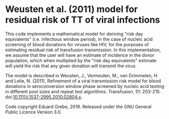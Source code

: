 # Weusten et al. (2011) model for residual risk of TT of viral infections

This code implements a mathematical model for deriving "risk day equivalents" (i.e. infectious window period), in the case of nucleic acid screening of blood donations for viruses like HIV, for the purposes of estimating residual risk of transfusion transmission. In this implementation, we assume that the user will have an estimate of incidence in the donor population, which when multiplied by the "risk day equivalents" estimate will yield the risk that any given donation will transmit the virus.

The model is described in Weusten, J., Vermeulen, M., van Drimmelen, H. and Lelie, N. (2011), Refinement of a viral transmission risk model for blood donations in seroconversion window phase screened by nucleic acid testing in different pool sizes and repeat test algorithms. Transfusion, 51: 203-215. doi:[10.1111/j.1537-2995.2010.02804.x](https://doi.org/10.1111/j.1537-2995.2010.02804.x).

Code copyright Eduard Grebe, 2019. Released under the GNU General Public Licence Version 3.0.
